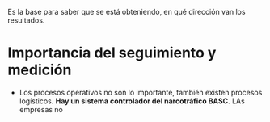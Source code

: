 Es la base para saber que se está obteniendo, en qué dirección van los resultados.
# Importancia del seguimiento y medición
- Los procesos operativos no son lo importante, también existen procesos logísticos.
**Hay un sistema controlador del narcotráfico BASC**.
LAs empresas no